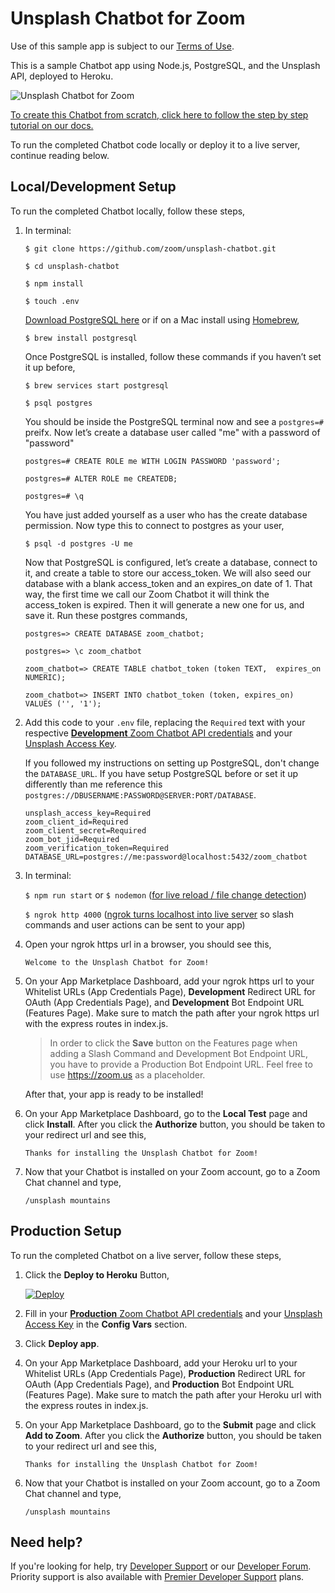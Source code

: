 # Unsplash Chatbot for Zoom

Use of this sample app is subject to our [Terms of Use](https://zoom.us/docs/en-us/zoom_api_license_and_tou.html).

This is a sample Chatbot app using Node.js, PostgreSQL, and the Unsplash API, deployed to Heroku.

![Unsplash Chatbot for Zoom](https://s3.amazonaws.com/user-content.stoplight.io/19808/1562179851787)

[To create this Chatbot from scratch, click here to follow the step by step tutorial on our docs.](https://marketplace.zoom.us/docs/guides/chatbots/build-a-chatbot)

To run the completed Chatbot code locally or deploy it to a live server, continue reading below.



## Local/Development Setup

To run the completed Chatbot locally, follow these steps,

1. In terminal:

   `$ git clone https://github.com/zoom/unsplash-chatbot.git`

   `$ cd unsplash-chatbot`

   `$ npm install`

   `$ touch .env`

   [Download PostgreSQL here](https://www.postgresql.org/download/) or if on a Mac install using [Homebrew](https://brew.sh/),

   `$ brew install postgresql`

   Once PostgreSQL is installed, follow these commands if you haven’t set it up before,

   `$ brew services start postgresql`

   `$ psql postgres`

   You should be inside the PostgreSQL terminal now and see a `postgres=#` preifx. Now let’s create a database user called "me" with a password of "password"

   `postgres=# CREATE ROLE me WITH LOGIN PASSWORD 'password';`

   `postgres=# ALTER ROLE me CREATEDB;`

   `postgres=# \q`

   You have just added yourself as a user who has the create database permission. Now type this to connect to postgres as your user,

   `$ psql -d postgres -U me`

   Now that PostgreSQL is configured, let’s create a database, connect to it, and create a table to store our access_token. We will also seed our database with a blank access_token and an expires_on date of 1. That way, the first time we call our Zoom Chatbot it will think the access_token is expired. Then it will generate a new one for us, and save it. Run these postgres commands,

   `postgres=> CREATE DATABASE zoom_chatbot;`

   `postgres=> \c zoom_chatbot`

   `zoom_chatbot=> CREATE TABLE chatbot_token (token TEXT,  expires_on NUMERIC);`

   `zoom_chatbot=> INSERT INTO chatbot_token (token, expires_on)  VALUES ('', '1');`

2. Add this code to your `.env` file, replacing the `Required` text with your respective [**Development** Zoom Chatbot API credentials](https://marketplace.zoom.us/docs/guides/getting-started/app-types/create-chatbot-app#register) and your [Unsplash Access Key](https://unsplash.com/oauth/applications).

   If you followed my instructions on setting up PostgreSQL, don't change the `DATABASE_URL`. If you have setup PostgreSQL before or set it up differently than me reference this `postgres://DBUSERNAME:PASSWORD@SERVER:PORT/DATABASE`.

   ```
   unsplash_access_key=Required
   zoom_client_id=Required
   zoom_client_secret=Required
   zoom_bot_jid=Required
   zoom_verification_token=Required
   DATABASE_URL=postgres://me:password@localhost:5432/zoom_chatbot
   ```


3. In terminal:

   `$ npm run start` or `$ nodemon` ([for live reload / file change detection](https://www.npmjs.com/package/nodemon))

   `$ ngrok http 4000` ([ngrok turns localhost into live server](https://ngrok.com/) so slash commands and user actions can be sent to your app)

5. Open your ngrok https url in a browser, you should see this,

   `Welcome to the Unsplash Chatbot for Zoom!`

6. On your App Marketplace Dashboard, add your ngrok https url to your Whitelist URLs (App Credentials Page), **Development** Redirect URL for OAuth (App Credentials Page), and **Development** Bot Endpoint URL (Features Page). Make sure to match the path after your ngrok https url with the express routes in index.js.

   > In order to click the **Save** button on the Features page when adding a Slash Command and Development Bot Endpoint URL, you have to provide a Production Bot Endpoint URL. Feel free to use https://zoom.us as a placeholder.

   After that, your app is ready to be installed!

7. On your App Marketplace Dashboard, go to the **Local Test** page and click **Install**. After you click the **Authorize** button, you should be taken to your redirect url and see this,

   `Thanks for installing the Unsplash Chatbot for Zoom!`


8. Now that your Chatbot is installed on your Zoom account, go to a Zoom Chat channel and type,

   `/unsplash mountains`


## Production Setup

To run the completed Chatbot on a live server, follow these steps,

1. Click the **Deploy to Heroku** Button,

   [![Deploy](https://www.herokucdn.com/deploy/button.svg)](https://heroku.com/deploy)

2. Fill in your [**Production** Zoom Chatbot API credentials](https://marketplace.zoom.us/docs/guides/getting-started/app-types/create-chatbot-app#register) and your [Unsplash Access Key](https://unsplash.com/oauth/applications) in the **Config Vars** section.

3. Click **Deploy app**.

4. On your App Marketplace Dashboard, add your Heroku url to your Whitelist URLs (App Credentials Page), **Production** Redirect URL for OAuth (App Credentials Page), and **Production** Bot Endpoint URL (Features Page). Make sure to match the path after your Heroku url with the express routes in index.js.

5. On your App Marketplace Dashboard, go to the **Submit** page and click **Add to Zoom**. After you click the **Authorize** button, you should be taken to your redirect url and see this,

   `Thanks for installing the Unsplash Chatbot for Zoom!`

6. Now that your Chatbot is installed on your Zoom account, go to a Zoom Chat channel and type,

   `/unsplash mountains`

## Need help?

If you're looking for help, try [Developer Support](https://devsupport.zoom.us) or our [Developer Forum](https://devforum.zoom.us). Priority support is also available with [Premier Developer Support](https://zoom.us/docs/en-us/developer-support-plans.html) plans.
